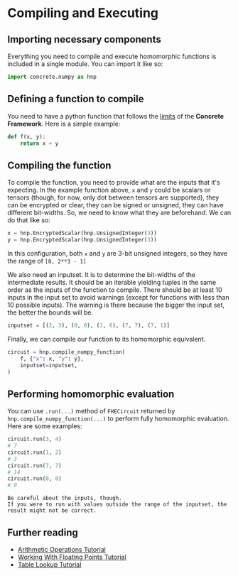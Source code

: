 # Compiling and Executing

## Importing necessary components

Everything you need to compile and execute homomorphic functions is included in a single module. You can import it like so:

```python
import concrete.numpy as hnp
```

## Defining a function to compile

You need to have a python function that follows the [limits](../explanation/FHE_AND_FRAMEWORK_LIMITS.md) of the **Concrete Framework**. Here is a simple example:

<!--python-test:cont-->
```python
def f(x, y):
    return x + y
```

## Compiling the function

To compile the function, you need to provide what are the inputs that it's expecting. In the example function above, `x` and `y` could be scalars or tensors (though, for now, only dot between tensors are supported), they can be encrypted or clear, they can be signed or unsigned, they can have different bit-widths. So, we need to know what they are beforehand. We can do that like so:

<!--python-test:cont-->
```python
x = hnp.EncryptedScalar(hnp.UnsignedInteger(3))
y = hnp.EncryptedScalar(hnp.UnsignedInteger(3))
```

In this configuration, both `x` and `y` are 3-bit unsigned integers, so they have the range of `[0, 2**3 - 1]`

We also need an inputset. It is to determine the bit-widths of the intermediate results. It should be an iterable yielding tuples in the same order as the inputs of the function to compile. There should be at least 10 inputs in the input set to avoid warnings (except for functions with less than 10 possible inputs). The warning is there because the bigger the input set, the better the bounds will be.

<!--python-test:cont-->
```python
inputset = [(2, 3), (0, 0), (1, 6), (7, 7), (7, 1)]
```

Finally, we can compile our function to its homomorphic equivalent.

<!--python-test:cont-->
```python
circuit = hnp.compile_numpy_function(
    f, {"x": x, "y": y},
    inputset=inputset,
)
```

## Performing homomorphic evaluation

You can use `.run(...)` method of `FHECircuit` returned by `hnp.compile_numpy_function(...)` to perform fully homomorphic evaluation. Here are some examples:

<!--python-test:cont-->
```python
circuit.run(3, 4)
# 7
circuit.run(1, 2)
# 3
circuit.run(7, 7)
# 14
circuit.run(0, 0)
# 0
```

```{caution}
Be careful about the inputs, though.
If you were to run with values outside the range of the inputset, the result might not be correct.
```

## Further reading

- [Arithmetic Operations Tutorial](../tutorial/ARITHMETIC_OPERATIONS.md)
- [Working With Floating Points Tutorial](../tutorial/WORKING_WITH_FLOATING_POINTS.md)
- [Table Lookup Tutorial](../tutorial/TABLE_LOOKUP.md)
